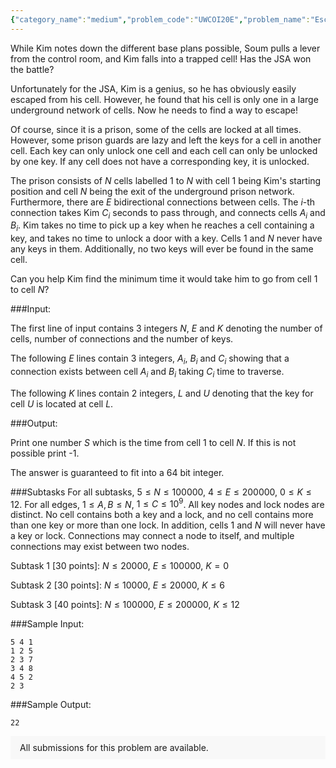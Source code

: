 ```yaml
---
{"category_name":"medium","problem_code":"UWCOI20E","problem_name":"Escape","problemComponents":{"constraints":"","constraintsState":false,"subtasks":"","subtasksState":false,"inputFormat":"","inputFormatState":false,"outputFormat":"","outputFormatState":false,"sampleTestCases":{}},"video_editorial_url":"","languages_supported":{"0":"CPP14","1":"C","2":"JAVA","3":"PYTH 3.6","4":"CPP17","5":"PYTH","6":"PYP3","7":"CS2","8":"ADA","9":"PYPY","10":"TEXT","11":"PAS fpc","12":"NODEJS","13":"RUBY","14":"PHP","15":"GO","16":"HASK","17":"TCL","18":"PERL","19":"SCALA","20":"LUA","21":"kotlin","22":"BASH","23":"JS","24":"LISP sbcl","25":"rust","26":"PAS gpc","27":"BF","28":"CLOJ","29":"R","30":"D","31":"CAML","32":"FORT","33":"ASM","34":"swift","35":"FS","36":"WSPC","37":"LISP clisp","38":"SQL","39":"SCM guile","40":"PERL6","41":"ERL","42":"CLPS","43":"ICK","44":"NICE","45":"PRLG","46":"ICON","47":"COB","48":"SCM chicken","49":"PIKE","50":"SCM qobi","51":"ST","52":"NEM"},"max_timelimit":1,"source_sizelimit":50000,"problem_author":"kimbj0709","problem_tester":null,"date_added":"24-02-2020","tags":{"0":"kimbj0709","1":"uwcoi20"},"problem_difficulty_level":"Medium","best_tag":"","editorial_url":"https://discuss.codechef.com/problems/UWCOI20E","time":{"view_start_date":1582655400,"submit_start_date":1582655400,"visible_start_date":1582655400,"end_date":1735669800},"is_direct_submittable":false,"problemDiscussURL":"https://discuss.codechef.com/search?q=UWCOI20E","is_proctored":false,"visitedContests":{},"layout":"problem"}
---
```

While Kim notes down the different base plans possible, Soum pulls a lever from the control room, and Kim falls into a trapped cell! Has the JSA won the battle?

Unfortunately for the JSA, Kim is a genius, so he has obviously easily escaped from his cell. However, he found that his cell is only one in a large underground network of cells. Now he needs to find a way to escape!

Of course, since it is a prison, some of the cells are locked at all times. However, some prison guards are lazy and left the keys for a cell in another cell. Each key can only unlock one cell and each cell can only be unlocked by one key. If any cell does not have a corresponding key, it is unlocked.

The prison consists of $N$ cells labelled 1 to $N$ with cell 1 being Kim's starting position and cell $N$ being the exit of the underground prison network. Furthermore, there are $E$ bidirectional connections between cells. The $i$-th connection takes Kim $C_i$ seconds to pass through, and connects cells $A_i$ and $B_i$. Kim takes no time to pick up a key when he reaches a cell containing a key, and takes no time to unlock a door with a key. Cells 1 and $N$ never have any keys in them. Additionally, no two keys will ever be found in the same cell.

Can you help Kim find the minimum time it would take him to go from cell 1 to cell $N$?

###Input:

The first line of input contains 3 integers $N$, $E$ and $K$ denoting the number of cells, number of connections and the number of keys.

The following $E$ lines contain 3 integers, $A_i$, $B_i$ and $C_i$ showing that a connection exists between cell $A_i$ and $B_i$ taking $C_i$ time to traverse.

The following $K$ lines contain 2 integers, $L$ and $U$ denoting that the key for cell $U$ is located at cell $L$.

###Output:

Print one number $S$ which is the time from cell 1 to cell $N$. If this is not possible print -1.

The answer is guaranteed to fit into a 64 bit integer.

###Subtasks
For all subtasks, $5 \leq N \leq 100000$, $4 \leq E \leq 200000$, $0 \leq K \leq 12$. For all edges, $1 \leq A, B \leq N$, $1 \leq C \leq 10^9$. All key nodes and lock nodes are distinct. No cell contains both a key and a lock, and no cell contains more than one key or more than one lock. In addition, cells $1$ and $N$ will never have a key or lock. Connections may connect a node to itself, and multiple connections may exist between two nodes.

Subtask 1 [30 points]: $N \leq 20000$, $E \leq 100000$, $K = 0$

Subtask 2 [30 points]: $N \leq 10000$, $E \leq 20000$, $K \leq 6$

Subtask 3 [40 points]: $N \leq 100000$, $E \leq 200000$, $K \leq 12$

###Sample Input:
```
5 4 1
1 2 5
2 3 7
3 4 8
4 5 2
2 3
```
###Sample Output:
```
22
```

<aside style='background: #f8f8f8;padding: 10px 15px;'><div>All submissions for this problem are available.</div></aside>